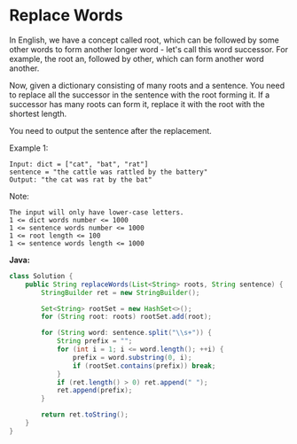 # Replace Words

In English, we have a concept called root, which can be followed by some other words to form another longer word - let's call this word successor. For example, the root an, followed by other, which can form another word another.

Now, given a dictionary consisting of many roots and a sentence. You need to replace all the successor in the sentence with the root forming it. If a successor has many roots can form it, replace it with the root with the shortest length.

You need to output the sentence after the replacement.

Example 1:

    Input: dict = ["cat", "bat", "rat"]
    sentence = "the cattle was rattled by the battery"
    Output: "the cat was rat by the bat"

Note:

    The input will only have lower-case letters.
    1 <= dict words number <= 1000
    1 <= sentence words number <= 1000
    1 <= root length <= 100
    1 <= sentence words length <= 1000

**Java:**
```java
class Solution {
    public String replaceWords(List<String> roots, String sentence) {
        StringBuilder ret = new StringBuilder();

        Set<String> rootSet = new HashSet<>();
        for (String root: roots) rootSet.add(root);

        for (String word: sentence.split("\\s+")) {
            String prefix = "";
            for (int i = 1; i <= word.length(); ++i) {
                prefix = word.substring(0, i);
                if (rootSet.contains(prefix)) break;
            }
            if (ret.length() > 0) ret.append(" ");
            ret.append(prefix);
        }

        return ret.toString();
    }
}
```
